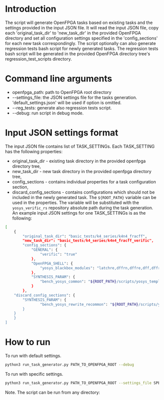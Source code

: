# Introduction
The script will generate OpenFPGA tasks based on existing tasks and the settings provided in the input JSON file. It will read the input JSON file, copy each 'original_task_dir' to 'new_task_dir' in the provided OpenFPGA directory and set all configuration settings specified in the 'config_sections' for each new task correspondingly. The script optionally can also generate regression tests bash script for newly generated tasks. The regression tests bash script will be generated in the provided OpenFPGA directory tree's regression_test_scripts directory.

# Command line arguments
- openfpga_path: path to OpenFPGA root directory
- --settings_file: the JSON settings file for the tasks generation. 'default_settings.json' will be used if option is omitted.
- --reg_tests: generate also regression tests script.
- --debug: run script in debug mode.

# Input JSON settings format
The input JSON file contains list of TASK_SETTINGs. 
Each TASK_SETTING has the following properties:
- original_task_dir - existing task directory in the provided openfpga directory tree,
- new_task_dir - new task directory in the provided openfpga directory tree,
- config_sections - contains individual properties for a task configuration section,
- discard_config_sections - contains configurations which should not be included in the newly generated task.
The `${ROOT_PATH}` variable can be used in the properties. The variable will be substituted with the `yosys_verific_rs` repository absolute path during the task generation.
An example input JSON settings for one TASK_SETTINGs is as the following:
```bash
[
    {
        "original_task_dir": "basic_tests/k4_series/k4n4_fracff",
        "new_task_dir": "basic_tests/k4_series/k4n4_fracff_verific",
        "config_sections": {
            "GENERAL": {
                "verific": "true"
            },
            "OpenFPGA_SHELL": {
                "yosys_blackbox_modules": "latchre,dffrn,dffre,dff,dffr"
            },
            "SYNTHESIS_PARAM": {
                "bench_yosys_common": "${ROOT_PATH}/scripts/yosys_templates/ys_tmpl_yosys+verific_vpr_dff_flow.ys"
            }
        },
	"discard_config_sections": {
	    "SYNTHESIS_PARAM": {
                "bench_yosys_rewrite_recommon": "${ROOT_PATH}/scripts/yosys_templates/ys_tmpl_yosys+verific_vpr_flow_with_rewrite.ys;${PATH:OPENFPGA_PATH}/openfpga_flow/misc/ys_tmpl_rewrite_flow.ys""
	    }
	}
    }
]
```

# How to run
To run with default settings.
```bash
python3 run_task_generator.py PATH_TO_OPENFPGA_ROOT --debug
```
To run with specific settings.
```bash
python3 run_task_generator.py PATH_TO_OPENFPGA_ROOT --settings_file SPECIFIC_SETTINGS.json --debug
```
Note. The script can be run from any directory:
